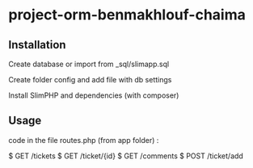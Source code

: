 # project-orm-benmakhlouf-chaima

## Installation

Create database or import from _sql/slimapp.sql

Create folder config and add file with db settings

Install SlimPHP and dependencies (with composer)

## Usage

code in the file routes.php (from app folder) :

$ GET /tickets $ GET /ticket/{id} $ GET /comments $ POST /ticket/add